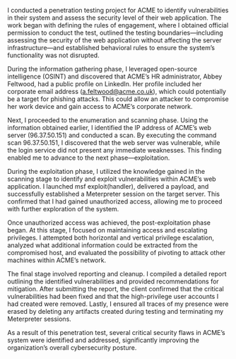 I conducted a penetration testing project for ACME to identify vulnerabilities in their system and assess the security level of their web application. The work began with defining the rules of engagement, where I obtained official permission to conduct the test, outlined the testing boundaries—including assessing the security of the web application without affecting the server infrastructure—and established behavioral rules to ensure the system’s functionality was not disrupted.

During the information gathering phase, I leveraged open-source intelligence (OSINT) and discovered that ACME’s HR administrator, Abbey Feltwood, had a public profile on LinkedIn. Her profile included her corporate email address (a.feltwood@acme.co.uk), which could potentially be a target for phishing attacks. This could allow an attacker to compromise her work device and gain access to ACME’s corporate network.

Next, I proceeded to the enumeration and scanning phase. Using the information obtained earlier, I identified the IP address of ACME’s web server (96.37.50.151) and conducted a scan. By executing the command scan 96.37.50.151, I discovered that the web server was vulnerable, while the login service did not present any immediate weaknesses. This finding enabled me to advance to the next phase—exploitation.

During the exploitation phase, I utilized the knowledge gained in the scanning stage to identify and exploit vulnerabilities within ACME’s web application. I launched msf exploit(handler), delivered a payload, and successfully established a Meterpreter session on the target server. This confirmed that I had gained unauthorized access, allowing me to proceed with further exploration of the system.

Once unauthorized access was achieved, the post-exploitation phase began. At this stage, I focused on maintaining access and escalating privileges. I attempted both horizontal and vertical privilege escalation, analyzed what additional information could be extracted from the compromised host, and evaluated the possibility of pivoting to attack other machines within ACME’s network.

The final stage involved reporting and cleanup. I compiled a detailed report outlining the identified vulnerabilities and provided recommendations for mitigation. After submitting the report, the client confirmed that the critical vulnerabilities had been fixed and that the high-privilege user accounts I had created were removed. Lastly, I ensured all traces of my presence were erased by deleting any artifacts created during testing and terminating my Meterpreter sessions.

As a result of this penetration test, several critical security flaws in ACME’s system were identified and addressed, significantly improving the organization’s overall cybersecurity posture.
